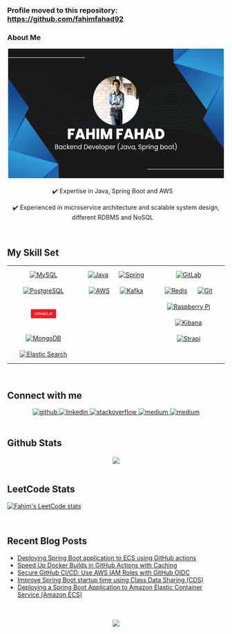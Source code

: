 ### Profile moved to this repository: https://github.com/fahimfahad92

### About Me
<div align="center">
  <img src="https://github.com/olein/olein/blob/main/Fahim%20Fahad.png" alt="banner that says Fahim Fahad - Backend Developer" 
       width="500" height="300">
</div>  
<br/>    
<div align="center">
✔️ Expertise in Java, Spring Boot and AWS    

✔️ Experienced in microservice architecture and scalable system design, different RDBMS and NoSQL    
   
</div>  


<br/>  


## My Skill Set  
<div align="center">
<table><tr><td valign="top" width="33%">

<div align="center">  
<a href="https://www.mysql.com/" target="_blank"><img style="margin: 10px" src="https://profilinator.rishav.dev/skills-assets/mysql-original-wordmark.svg" alt="MySQL" height="50" /></a>  
<a href="https://www.postgresql.org/" target="_blank"><img style="margin: 10px" src="https://profilinator.rishav.dev/skills-assets/postgresql-original-wordmark.svg" alt="PostgreSQL" height="50" /></a>  
<a href="https://www.oracle.com/" target="_blank"><img style="margin: 10px" src="https://github.com/fahimfahad92/fahimfahad92/blob/main/Oracle_Corporation-Logo.wine.svg" alt="MongoDB" height="50" /></a> 
<a href="https://www.mongodb.com/" target="_blank"><img style="margin: 10px" src="https://profilinator.rishav.dev/skills-assets/mongodb-original-wordmark.svg" alt="MongoDB" height="50" /></a>  
<a href="https://www.elastic.co/" target="_blank"><img style="margin: 10px" src="https://profilinator.rishav.dev/skills-assets/elasticsearch.png" alt="Elastic Search" height="50" /></a>  

</div>

</td><td valign="top" width="33%">

<div align="center">  
<a href="https://www.java.com/" target="_blank"><img style="margin: 10px" src="https://profilinator.rishav.dev/skills-assets/java-original-wordmark.svg" alt="Java" height="50" /></a>  
<a href="https://docs.spring.io/spring-framework/docs/3.0.x/reference/expressions.html#:~:text=The%20Spring%20Expression%20Language%20(SpEL,and%20basic%20string%20templating%20functionality." target="_blank"><img style="margin: 10px" src="https://profilinator.rishav.dev/skills-assets/springio-icon.svg" alt="Spring" height="50" /></a>  
<a href="https://aws.amazon.com/" target="_blank"><img style="margin: 10px" src="https://profilinator.rishav.dev/skills-assets/amazonwebservices-original-wordmark.svg" alt="AWS" height="50" /></a>  
<a href="https://kafka.apache.org/" target="_blank"><img style="margin: 10px" src="https://profilinator.rishav.dev/skills-assets/apache_kafka-icon.svg" alt="Kafka" height="50" /></a>  
</div>

</td><td valign="top" width="33%">

<div align="center">  
<a href="https://about.gitlab.com/" target="_blank"><img style="margin: 10px" src="https://profilinator.rishav.dev/skills-assets/gitlab.svg" alt="GitLab" height="50" /></a>  
<a href="https://redis.io/" target="_blank"><img style="margin: 10px" src="https://profilinator.rishav.dev/skills-assets/redis-original-wordmark.svg" alt="Redis" height="50" /></a>  
<a href="https://github.com/" target="_blank"><img style="margin: 10px" src="https://profilinator.rishav.dev/skills-assets/git-scm-icon.svg" alt="Git" height="50" /></a>  
<a href="https://www.raspberrypi.org/" target="_blank"><img style="margin: 10px" src="https://profilinator.rishav.dev/skills-assets/raspberrypi.png" alt="Raspberry Pi" height="50" /></a>  
<a href="https://www.elastic.co/kibana/" target="_blank"><img style="margin: 10px" src="https://profilinator.rishav.dev/skills-assets/kibana.png" alt="Kibana" height="50" /></a>  
<a href="https://www.strapi.io/" target="_blank"><img style="margin: 10px" src="https://profilinator.rishav.dev/skills-assets/strapi.svg" alt="Strapi" height="50" /></a>  
</div>

</td></tr></table>  

</div>  
<br/>  


## Connect with me  
<div align="center">
<a href="https://github.com/fahimfahad92" target="_blank">
<img src=https://img.shields.io/badge/github-%2324292e.svg?&style=for-the-badge&logo=github&logoColor=white alt=github style="margin-bottom: 5px;" />
</a>
<a href="https://linkedin.com/in/https://www.linkedin.com/in/fahimfahadcseju/" target="_blank">
<img src=https://img.shields.io/badge/linkedin-%231E77B5.svg?&style=for-the-badge&logo=linkedin&logoColor=white alt=linkedin style="margin-bottom: 5px;" />
</a>
<a href="https://stackoverflow.com/users/https://stackoverflow.com/users/6311418/fahim-fahad" target="_blank">
<img src=https://img.shields.io/badge/stackoverflow-%23F28032.svg?&style=for-the-badge&logo=stackoverflow&logoColor=white alt=stackoverflow style="margin-bottom: 5px;" />
</a>
<a href="https://medium.com/https://fahimfahad92.medium.com/" target="_blank">
<img src=https://img.shields.io/badge/medium-%23292929.svg?&style=for-the-badge&logo=medium&logoColor=white alt=medium style="margin-bottom: 5px;" />
</a>  
 <a href="https://www.hackerrank.com/fahimfahad92" target="_blank">
<img src=https://img.shields.io/badge/hackerrank-%23292929.svg?&style=for-the-badge&logo=medium&logoColor=white alt=medium style="margin-bottom: 5px;" />
</a>  
</div>  
  

<br/>  


## Github Stats  
<div align="center"><img src="https://github-readme-stats.vercel.app/api?username=olein&show_icons=true&count_private=true&hide_border=true" align="center" /></div>  

<br/>  

## LeetCode Stats
[![Fahim's LeetCode stats](https://leetcode-stats-six.vercel.app/?username=fahimfahad&theme=dark)](https://github.com/KnlnKS/leetcode-stats)


<br/>  

## Recent Blog Posts  
<!-- BLOG-POST-LIST:START -->
- [Deploying Spring Boot application to ECS using GitHub actions](https://fahimfahad92.medium.com/deploying-spring-boot-application-to-ecs-using-github-actions-76ab8b703567?source=rss-fd28ce5a235e------2)
- [Speed Up Docker Builds in GitHub Actions with Caching](https://fahimfahad92.medium.com/speed-up-docker-builds-in-github-actions-with-caching-f178cf12d5ba?source=rss-fd28ce5a235e------2)
- [Secure GitHub CI/CD: Use AWS IAM Roles with GitHub OIDC](https://fahimfahad92.medium.com/secure-github-ci-cd-use-aws-iam-roles-with-github-oidc-974090496850?source=rss-fd28ce5a235e------2)
- [Improve Spring Boot startup time using Class Data Sharing &lpar;CDS&rpar;](https://fahimfahad92.medium.com/improve-spring-boot-startup-time-using-class-data-sharing-cds-ce3ccb94a8c2?source=rss-fd28ce5a235e------2)
- [Deploying a Spring Boot Application to Amazon Elastic Container Service &lpar;Amazon ECS&rpar;](https://fahimfahad92.medium.com/deploying-a-spring-boot-application-to-amazon-elastic-container-service-amazon-ecs-86ec409d2ace?source=rss-fd28ce5a235e------2)
<!-- BLOG-POST-LIST:END -->  

<br/>  

  

<br/>  

<div align="center">
<img src="https://komarev.com/ghpvc/?username=olein&&style=flat-square" align="center" />
</div>  
  

<br/>  


<br />


